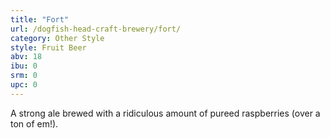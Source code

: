 ```yaml
---
title: "Fort"
url: /dogfish-head-craft-brewery/fort/
category: Other Style
style: Fruit Beer
abv: 18
ibu: 0
srm: 0
upc: 0
---
```

A strong ale brewed with a ridiculous amount of pureed raspberries (over a ton of em!).
